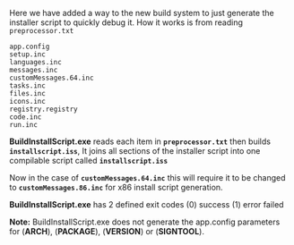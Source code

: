 Here we have added a way to the new build system to just generate the installer script to quickly debug it.
How it works is from reading `preprocessor.txt`
```
app.config
setup.inc
languages.inc
messages.inc
customMessages.64.inc
tasks.inc
files.inc
icons.inc
registry.registry
code.inc
run.inc
```
__BuildInstallScript.exe__ reads each item in __`preprocessor.txt`__ then builds __`installscript.iss`__, It joins all sections of the installer script into one compilable script called __`installscript.iss`__

Now in the case of __`customMessages.64.inc`__ this will require it to be changed to __`customMessages.86.inc`__ for x86 install script generation.

__BuildInstallScript.exe__ has 2 defined exit codes (0) success (1) error failed

__Note:__ BuildInstallScript.exe does not generate the app.config parameters for (____ARCH____), 
(____PACKAGE____), (____VERSION____) or (____SIGNTOOL____).